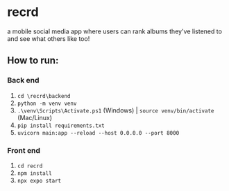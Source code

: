 # recrd
a mobile social media app where users can rank albums they've listened to and see what others like too!

## How to run:
### Back end
1. `cd \recrd\backend`
2. `python -m venv venv`
3. `.\venv\Scripts\Activate.ps1` (Windows) | `source venv/bin/activate` (Mac/Linux)
4. `pip install requirements.txt`
5. `uvicorn main:app --reload --host 0.0.0.0 --port 8000`

### Front end
1. `cd recrd`
2. `npm install`
3. `npx expo start`